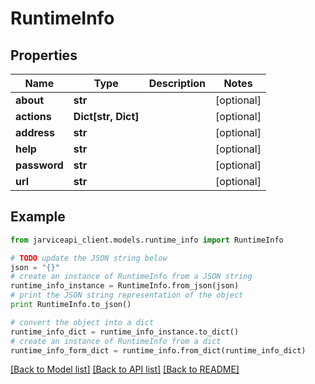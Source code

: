 # RuntimeInfo


## Properties
Name | Type | Description | Notes
------------ | ------------- | ------------- | -------------
**about** | **str** |  | [optional] 
**actions** | **Dict[str, Dict]** |  | [optional] 
**address** | **str** |  | [optional] 
**help** | **str** |  | [optional] 
**password** | **str** |  | [optional] 
**url** | **str** |  | [optional] 

## Example

```python
from jarviceapi_client.models.runtime_info import RuntimeInfo

# TODO update the JSON string below
json = "{}"
# create an instance of RuntimeInfo from a JSON string
runtime_info_instance = RuntimeInfo.from_json(json)
# print the JSON string representation of the object
print RuntimeInfo.to_json()

# convert the object into a dict
runtime_info_dict = runtime_info_instance.to_dict()
# create an instance of RuntimeInfo from a dict
runtime_info_form_dict = runtime_info.from_dict(runtime_info_dict)
```
[[Back to Model list]](../README.md#documentation-for-models) [[Back to API list]](../README.md#documentation-for-api-endpoints) [[Back to README]](../README.md)


